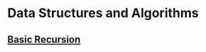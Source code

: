 # Data Structures and Algorithms

## [Basic Recursion](https://www.youtube.com/watch?v=vPEJSJMg4jY)

